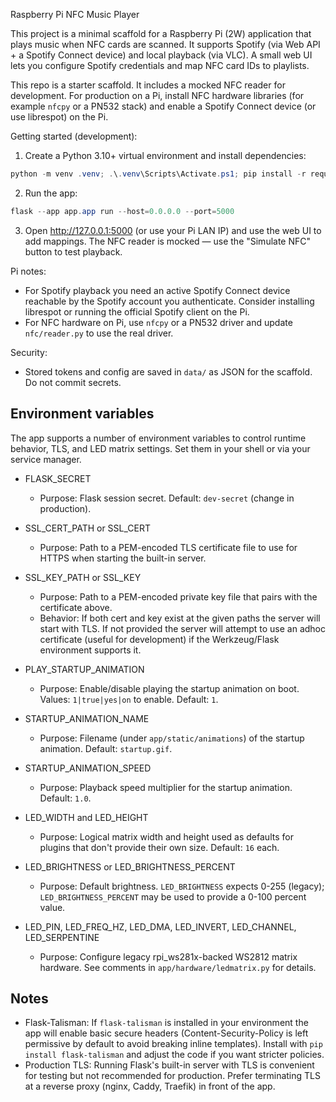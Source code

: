 Raspberry Pi NFC Music Player

This project is a minimal scaffold for a Raspberry Pi (2W) application that plays music when NFC cards are scanned. It supports Spotify (via Web API + a Spotify Connect device) and local playback (via VLC). A small web UI lets you configure Spotify credentials and map NFC card IDs to playlists.

This repo is a starter scaffold. It includes a mocked NFC reader for development. For production on a Pi, install NFC hardware libraries (for example `nfcpy` or a PN532 stack) and enable a Spotify Connect device (or use librespot) on the Pi.

Getting started (development):

1. Create a Python 3.10+ virtual environment and install dependencies:

```powershell
python -m venv .venv; .\.venv\Scripts\Activate.ps1; pip install -r requirements.txt
```

2. Run the app:

```powershell
flask --app app.app run --host=0.0.0.0 --port=5000
```

3. Open http://127.0.0.1:5000 (or use your Pi LAN IP) and use the web UI to add mappings. The NFC reader is mocked — use the "Simulate NFC" button to test playback.

Pi notes:
- For Spotify playback you need an active Spotify Connect device reachable by the Spotify account you authenticate. Consider installing librespot or running the official Spotify client on the Pi.
- For NFC hardware on Pi, use `nfcpy` or a PN532 driver and update `nfc/reader.py` to use the real driver.

Security:
- Stored tokens and config are saved in `data/` as JSON for the scaffold. Do not commit secrets.

Environment variables
---------------------

The app supports a number of environment variables to control runtime behavior, TLS, and LED matrix settings. Set them in your shell or via your service manager.

- FLASK_SECRET
	- Purpose: Flask session secret. Default: `dev-secret` (change in production).

- SSL_CERT_PATH or SSL_CERT
	- Purpose: Path to a PEM-encoded TLS certificate file to use for HTTPS when starting the built-in server.

- SSL_KEY_PATH or SSL_KEY
	- Purpose: Path to a PEM-encoded private key file that pairs with the certificate above.
	- Behavior: If both cert and key exist at the given paths the server will start with TLS. If not provided the server will attempt to use an adhoc certificate (useful for development) if the Werkzeug/Flask environment supports it.

- PLAY_STARTUP_ANIMATION
	- Purpose: Enable/disable playing the startup animation on boot. Values: `1|true|yes|on` to enable. Default: `1`.

- STARTUP_ANIMATION_NAME
	- Purpose: Filename (under `app/static/animations`) of the startup animation. Default: `startup.gif`.

- STARTUP_ANIMATION_SPEED
	- Purpose: Playback speed multiplier for the startup animation. Default: `1.0`.

- LED_WIDTH and LED_HEIGHT
	- Purpose: Logical matrix width and height used as defaults for plugins that don't provide their own size. Default: `16` each.

- LED_BRIGHTNESS or LED_BRIGHTNESS_PERCENT
	- Purpose: Default brightness. `LED_BRIGHTNESS` expects 0-255 (legacy); `LED_BRIGHTNESS_PERCENT` may be used to provide a 0-100 percent value.

- LED_PIN, LED_FREQ_HZ, LED_DMA, LED_INVERT, LED_CHANNEL, LED_SERPENTINE
	- Purpose: Configure legacy rpi_ws281x-backed WS2812 matrix hardware. See comments in `app/hardware/ledmatrix.py` for details.

Notes
-----
- Flask-Talisman: If `flask-talisman` is installed in your environment the app will enable basic secure headers (Content-Security-Policy is left permissive by default to avoid breaking inline templates). Install with `pip install flask-talisman` and adjust the code if you want stricter policies.
- Production TLS: Running Flask's built-in server with TLS is convenient for testing but not recommended for production. Prefer terminating TLS at a reverse proxy (nginx, Caddy, Traefik) in front of the app.

